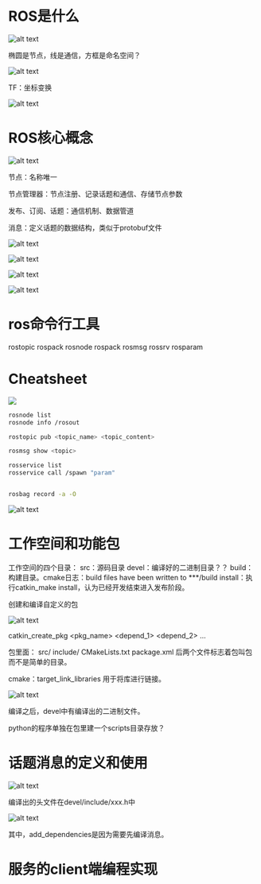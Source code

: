 # ROS是什么

![alt text](image.png)

椭圆是节点，线是通信，方框是命名空间？

![alt text](image-1.png)

TF：坐标变换

![alt text](image-2.png)

# ROS核心概念

![alt text](image-3.png)

节点：名称唯一

节点管理器：节点注册、记录话题和通信、存储节点参数

发布、订阅、话题：通信机制、数据管道

消息：定义话题的数据结构，类似于protobuf文件

![alt text](image-4.png)

![alt text](image-5.png)

![alt text](image-6.png)

![alt text](image-7.png)

# ros命令行工具

rostopic
rospack
rosnode
rospack
rosmsg
rossrv
rosparam


# Cheatsheet

![](ROS_Cheat_Sheet_Noetic.jpg)

```sh
rosnode list
rosnode info /rosout

rostopic pub <topic_name> <topic_content>

rosmsg show <topic>

rosservice list
rosservice call /spawn "param"


rosbag record -a -O 
```

![alt text](image-8.png)

# 工作空间和功能包

工作空间的四个目录：
src：源码目录
devel：编译好的二进制目录？？
build：构建目录。cmake日志：build files have been written to ***/build
install：执行catkin_make install，认为已经开发结束进入发布阶段。

创建和编译自定义的包

![alt text](image-9.png)

catkin_create_pkg <pkg_name> <depend_1> <depend_2> ...

包里面：
src/
include/
CMakeLists.txt
package.xml
后两个文件标志着包叫包而不是简单的目录。

cmake：target_link_libraries 用于将库进行链接。

![alt text](image-10.png)

编译之后，devel中有编译出的二进制文件。

python的程序单独在包里建一个scripts目录存放？

# 话题消息的定义和使用

![alt text](image-11.png)

编译出的头文件在devel/include/xxx.h中

![alt text](image-12.png)

其中，add_dependencies是因为需要先编译消息。

# 服务的client端编程实现

